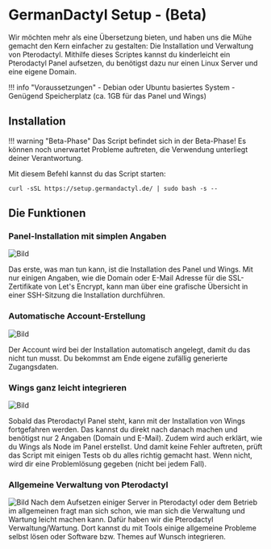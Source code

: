 
# GermanDactyl Setup - (Beta)

Wir möchten mehr als eine Übersetzung bieten, und haben uns die Mühe gemacht den Kern einfacher zu gestalten: Die Installation und Verwaltung von Pterodactyl.
Mithilfe dieses Scriptes kannst du kinderleicht ein Pterodactyl Panel aufsetzen, du benötigst dazu nur einen Linux Server und eine eigene Domain.

!!! info "Voraussetzungen"
    - Debian oder Ubuntu basiertes System
    - Genügend Speicherplatz (ca. 1GB für das Panel und Wings)

## Installation

!!! warning "Beta-Phase"
    Das Script befindet sich in der Beta-Phase! Es können noch unerwartet Probleme auftreten, die Verwendung unterliegt deiner Verantwortung.

Mit diesem Befehl kannst du das Script starten:
```
curl -sSL https://setup.germandactyl.de/ | sudo bash -s --
```


## Die Funktionen

### Panel-Installation mit simplen Angaben
![Bild](https://i.imgur.com/7163oVV.png)

Das erste, was man tun kann, ist die Installation des Panel und Wings. Mit nur einigen Angaben, wie die Domain oder E-Mail Adresse für die SSL-Zertifikate von Let's Encrypt, kann man über eine grafische Übersicht in einer SSH-Sitzung die Installation durchführen.

### Automatische Account-Erstellung
![Bild](https://i.imgur.com/lkv65jd.png)

Der Account wird bei der Installation automatisch angelegt, damit du das nicht tun musst. Du bekommst am Ende eigene zufällig generierte Zugangsdaten.

### Wings ganz leicht integrieren
![Bild](https://i.imgur.com/Ca6BrLS.png)

Sobald das Pterodactyl Panel steht, kann mit der Installation von Wings fortgefahren werden. Das kannst du direkt nach danach machen und benötigst nur 2 Angaben (Domain und E-Mail). Zudem wird auch erklärt, wie du Wings als Node im Panel erstellst. Und damit keine Fehler auftreten, prüft das Script mit einigen Tests ob du alles richtig gemacht hast. Wenn nicht, wird dir eine Problemlösung gegeben (nicht bei jedem Fall).

### Allgemeine Verwaltung von Pterodactyl
![Bild](https://i.imgur.com/uYh4sg4.png)
Nach dem Aufsetzen einiger Server in Pterodactyl oder dem Betrieb im allgemeinen fragt man sich schon, wie man sich die Verwaltung und Wartung leicht machen kann. Dafür haben wir die Pterodactyl Verwaltung/Wartung. Dort kannst du mit Tools einige allgemeine Probleme selbst lösen oder Software bzw. Themes auf Wunsch integrieren.
